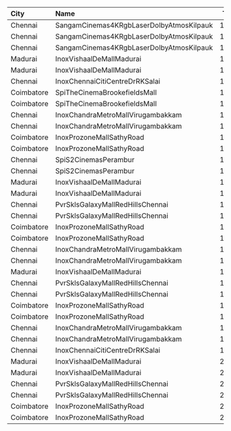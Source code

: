 | City       | Name                                     |  Time | Type      | Price | Capacity | Booked |
| :--------- | :--------------------------------------- | ----: | :-------- | ----: | -------: | -----: |
| Chennai    | SangamCinemas4KRgbLaserDolbyAtmosKilpauk | 11:35 | Executive |  160₹ |      142 |    122 |
| Chennai    | SangamCinemas4KRgbLaserDolbyAtmosKilpauk | 11:35 | Corporate |  112₹ |       90 |      0 |
| Chennai    | SangamCinemas4KRgbLaserDolbyAtmosKilpauk | 11:35 | Budget    |   60₹ |       54 |     54 |
| Madurai    | InoxVishaalDeMallMadurai                 | 11:35 | Club      |  178₹ |      118 |      0 |
| Madurai    | InoxVishaalDeMallMadurai                 | 11:35 | Executive |   60₹ |        1 |      0 |
| Chennai    | InoxChennaiCitiCentreDrRKSalai           | 12:00 | Club      |  153₹ |       69 |      0 |
| Coimbatore | SpiTheCinemaBrookefieldsMall             | 12:05 | Elite     |  153₹ |       87 |     16 |
| Coimbatore | SpiTheCinemaBrookefieldsMall             | 12:05 | Budget    |   60₹ |       10 |      2 |
| Chennai    | InoxChandraMetroMallVirugambakkam        | 12:20 | Premiere  |   60₹ |        5 |      0 |
| Chennai    | InoxChandraMetroMallVirugambakkam        | 12:20 | Silver    |  153₹ |       78 |      0 |
| Coimbatore | InoxProzoneMallSathyRoad                 | 12:20 | Club      |  153₹ |       65 |      0 |
| Coimbatore | InoxProzoneMallSathyRoad                 | 12:20 | Executive |   60₹ |        9 |      0 |
| Chennai    | SpiS2CinemasPerambur                     | 13:05 | Elite     |  153₹ |       98 |      0 |
| Chennai    | SpiS2CinemasPerambur                     | 13:05 | Budget    |   60₹ |       11 |      0 |
| Madurai    | InoxVishaalDeMallMadurai                 | 15:10 | Club      |  178₹ |       56 |      0 |
| Madurai    | InoxVishaalDeMallMadurai                 | 15:10 | Executive |   60₹ |        4 |      0 |
| Chennai    | PvrSklsGalaxyMallRedHillsChennai         | 15:30 | Classic   |   60₹ |       22 |     22 |
| Chennai    | PvrSklsGalaxyMallRedHillsChennai         | 15:30 | Prime     |  153₹ |      135 |     67 |
| Coimbatore | InoxProzoneMallSathyRoad                 | 15:40 | Club      |  153₹ |       60 |      0 |
| Coimbatore | InoxProzoneMallSathyRoad                 | 15:40 | Executive |   60₹ |       10 |      0 |
| Chennai    | InoxChandraMetroMallVirugambakkam        | 15:45 | Premiere  |   60₹ |        9 |      0 |
| Chennai    | InoxChandraMetroMallVirugambakkam        | 15:45 | Silver    |  153₹ |       83 |      0 |
| Madurai    | InoxVishaalDeMallMadurai                 | 18:30 | Club      |  178₹ |       62 |      0 |
| Chennai    | PvrSklsGalaxyMallRedHillsChennai         | 18:50 | Classic   |   60₹ |       22 |     22 |
| Chennai    | PvrSklsGalaxyMallRedHillsChennai         | 18:50 | Prime     |  153₹ |      135 |     68 |
| Coimbatore | InoxProzoneMallSathyRoad                 | 19:00 | Club      |  153₹ |       65 |      0 |
| Coimbatore | InoxProzoneMallSathyRoad                 | 19:00 | Executive |   60₹ |        7 |      0 |
| Chennai    | InoxChandraMetroMallVirugambakkam        | 19:05 | Premiere  |   60₹ |       10 |      0 |
| Chennai    | InoxChandraMetroMallVirugambakkam        | 19:05 | Silver    |  153₹ |       76 |      0 |
| Chennai    | InoxChennaiCitiCentreDrRKSalai           | 19:10 | Club      |  153₹ |       68 |      0 |
| Madurai    | InoxVishaalDeMallMadurai                 | 21:55 | Club      |  178₹ |       63 |      0 |
| Madurai    | InoxVishaalDeMallMadurai                 | 21:55 | Executive |   60₹ |        6 |      0 |
| Chennai    | PvrSklsGalaxyMallRedHillsChennai         | 22:10 | Classic   |   60₹ |       22 |     21 |
| Chennai    | PvrSklsGalaxyMallRedHillsChennai         | 22:10 | Prime     |  153₹ |      135 |     72 |
| Coimbatore | InoxProzoneMallSathyRoad                 | 22:20 | Club      |  153₹ |       62 |      0 |
| Coimbatore | InoxProzoneMallSathyRoad                 | 22:20 | Executive |   60₹ |       11 |      0 |